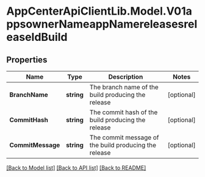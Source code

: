 # AppCenterApiClientLib.Model.V01appsownerNameappNamereleasesreleaseIdBuild
## Properties

Name | Type | Description | Notes
------------ | ------------- | ------------- | -------------
**BranchName** | **string** | The branch name of the build producing the release | [optional] 
**CommitHash** | **string** | The commit hash of the build producing the release | [optional] 
**CommitMessage** | **string** | The commit message of the build producing the release | [optional] 

[[Back to Model list]](../README.md#documentation-for-models) [[Back to API list]](../README.md#documentation-for-api-endpoints) [[Back to README]](../README.md)

